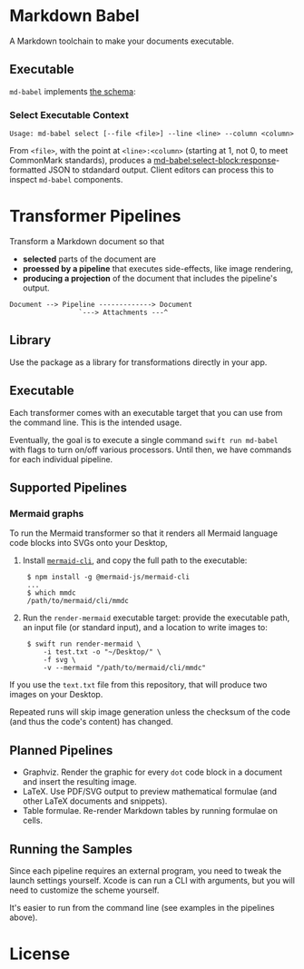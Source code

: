 # Markdown Babel

A Markdown toolchain to make your documents executable.

## Executable

`md-babel` implements [the schema](https://github.com/md-babel/md-babel-schema):

### Select Executable Context

    Usage: md-babel select [--file <file>] --line <line> --column <column>

From `<file>`, with the point at `<line>:<column>` (starting at 1, not 0, to meet CommonMark standards), produces a [md-babel:select-block:response][select-block-schema]-formatted JSON to stdandard output. 
Client editors can process this to inspect `md-babel` components.

[select-block-schema]: https://github.com/md-babel/md-babel-schema/tree/main/select-block


# Transformer Pipelines

Transform a Markdown document so that

- **selected** parts of the document are
- **proessed by a pipeline** that executes side-effects, like image rendering,
- **producing a projection** of the document that includes the pipeline's output.

<!-- -->

    Document --> Pipeline -------------> Document
                     `---> Attachments ---^

## Library

Use the package as a library for transformations directly in your app.

## Executable

Each transformer comes with an executable target that you can use from the command line.
This is the intended usage.

Eventually, the goal is to execute a single command `swift run md-babel` with flags to turn on/off various processors.
Until then, we have commands for each individual pipeline.

## Supported Pipelines

### Mermaid graphs

To run the Mermaid transformer so that it renders all Mermaid language code blocks into SVGs onto your Desktop, 

1. Install [`mermaid-cli`](https://github.com/mermaid-js/mermaid-cli), and copy the full path to the executable:

        $ npm install -g @mermaid-js/mermaid-cli
        ...
        $ which mmdc
        /path/to/mermaid/cli/mmdc

2. Run the `render-mermaid` executable target: provide the executable path, an input file (or standard input), and a location to write images to:

        $ swift run render-mermaid \
            -i test.txt -o "~/Desktop/" \
            -f svg \
            -v --mermaid "/path/to/mermaid/cli/mmdc"

If you use the `text.txt` file from this repository, that will produce two images on your Desktop. 

Repeated runs will skip image generation unless the checksum of the code (and thus the code's content) has changed.

## Planned Pipelines

- Graphviz. Render the graphic for every `dot` code block in a document and insert the resulting image.
- LaTeX. Use PDF/SVG output to preview mathematical formulae (and other LaTeX documents and snippets).
- Table formulae. Re-render Markdown tables by running formulae on cells.

## Running the Samples

Since each pipeline requires an external program, you need to tweak the launch settings yourself.
Xcode is can run a CLI with arguments, but you will need to customize the scheme yourself.

It's easier to run from the command line (see examples in the pipelines above).

# License

